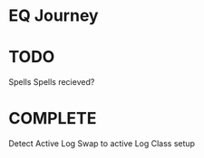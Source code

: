 # EQ Journey
 
# TODO
Spells
Spells recieved?


# COMPLETE
Detect Active Log
Swap to active Log
Class setup